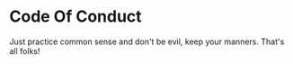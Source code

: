 # Code Of Conduct

Just practice common sense and don't be evil, keep your manners. That's all folks!
